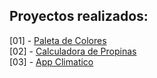 ## Proyectos realizados:

[01] - [Paleta de Colores](https://paleta-colores.vercel.app/)
<br />
[02] - [Calculadora de Propinas](https://calculadora-propinas-02.vercel.app/)
<br />
[03] - [App Climatico](https://app-climatico-six.vercel.app/)

<!--
  Crear nuevos proyectos
  npm create vite@latest
-->
